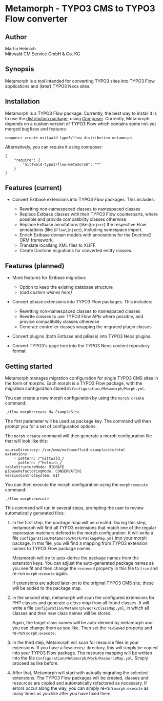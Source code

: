 Metamorph - TYPO3 CMS to TYPO3 Flow converter
=============================================

Author
------

Martin Helmich  
Mittwald CM Service GmbH & Co. KG

Synopsis
--------

Metamorph is a tool intended for converting TYPO3 sites into TYPO3 Flow
applications and (later) TYPO3 Neos sites.

Installation
------------

Metamorph is a TYPO3 Flow package. Currently, the best way to install it is to
use the [distribution package](https://github.com/mittwald/flow-distribution-metamorph),
using [Composer](http://getcomposer.org).
Currently, Metamorph depends on a custom version of TYPO3 Flow which
contains some not-yet merged bugfixes and features:

    composer create mittwald-typo3/flow-distribution-metamorph

Alternatively, you can require it using composer:

    {
        "require": {
            "mittwald-typo3/flow-metamorph": "*"
        }
    }

Features (current)
------------------

- Convert Extbase extensions into TYPO3 Flow packages. This includes:
    
    - Rewriting non-namespaced classes to namespaced classes
    - Replace Extbase classes with their TYPO3 Flow counterparts, where possible
      and provide compatibility classes otherwise
    - Replace Extbase annotations (like `@inject`) the respective Flow annotations
      (like `@Flow\Inject`), including namespace import.
    - Enrich Extbase domain models with annotations for the Doctrine2 ORM
      framework.
    - Translate locallang XML files to XLIFF.
    - Create Doctrine migrations for converted entity classes.

Features (planned)
------------------

- More features for Extbase migration:

    - Option to keep the existing database structure
    - *(add custom wishes here)*

- Convert pibase extensions into TYPO3 Flow packages. This includes:

    - Rewriting non-namespaced classes to namespaced classes
    - Rewrite classes to use TYPO3 Flow APIs where possible, and provice
      compatibility classes otherwise
    - Generate controller classes wrapping the migrated plugin classes

- Convert plugins (both Extbase and piBase) into TYPO3 Neos plugins.

- Convert TYPO3's page tree into the TYPO3 Neos content repository format

Getting started
---------------

Metamorph manages migration configuration for single TYPO3 CMS sites in the form
of *morphs*. Each morph is a TYPO3 Flow package, with the migration configuration
stored in `Configuration/Metamorph/Morph.yml`.

You can create a new morph configuration by using the `morph:create` command:

    ./flow morph:create Mw.ExampleSite

The first parameter will be used as package key. The command will then prompt you
for a set of configuration options.

The `morph:create` command will then generate a morph configuration file that
will look like this:

    sourceDirectory: /var/www/extbasefluid-examplesite/html
    extensions:
        - pattern: /^mittwald_/
        - pattern: /^helmich_/
    tableStructureMode: MIGRATE
    pibaseRefactoringMode: CONSERVATIVE
    versionControlSystem: GIT

You can then execute the morph configuration using the `morph:execute` command:

    ./flow morph:execute

This command will run in several steps, prompting the user to review automatically
generated files:

1. In the first step, the *package map* will be created. During this step, metamorph
   will find all TYPO3 extensions that match one of the regular expression matchers
   defined in the morph configuration. It will write a file `Configuration/Metamorph/Work/PackageMap.yml`
   into your morph package. In this file, you will find a mapping from TYPO3 extension
   names to TYPO3 Flow package names.

   Metamorph will try to auto-derive the package names from the extension keys. You
   can adjust the auto-generated package names as you see fit and then change the
   `reviewed` property in this file to `true` and re-run `morph:execute` again.

   If extensions are added later-on to the original TYPO3 CMS site, these will be added
   to the package map.

2. In the second step, metamorph will scan the configured extensions for PHP classes
   and generate a *class map* from all found classes. It will write a file
   `Configuration/Metamorph/Work/ClassMap.yml`, in which all classes and their new
   class names will be stored.
   
   Again, the target class names will be auto-derived by metamorph and you can change
   them as you like. Then set the `reviewed` property and re-run `morph:execute`.

3. In the third step, Metamorph will scan for resource files in your extensions. If
   you have a `Resources/` directory, this will simply be copied into your TYPO3 Flow
   package. The resource mapping will be written into the file
   `Configuration/Metamorph/Work/ResourceMap.yml`. Simply proceed as like before.

4. After that, Metamorph will start with actually migrating the selected extensions.
   The TYPO3 Flow packages will be created, classes and resources are copied and
   automatically refactored as necessary. If errors occur along the way, you can
   simply re-run `morph:execute` as many times as you like after you have fixed them.